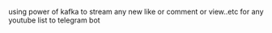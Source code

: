 using power of kafka to stream any new like or comment or view..etc for any youtube list to telegram bot